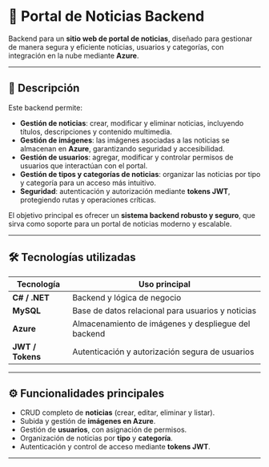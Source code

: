 # 📰 Portal de Noticias Backend

Backend para un **sitio web de portal de noticias**, diseñado para gestionar de manera segura y eficiente noticias, usuarios y categorías, con integración en la nube mediante **Azure**.

---

## 🚀 Descripción

Este backend permite:

- **Gestión de noticias**: crear, modificar y eliminar noticias, incluyendo títulos, descripciones y contenido multimedia.  
- **Gestión de imágenes**: las imágenes asociadas a las noticias se almacenan en **Azure**, garantizando seguridad y accesibilidad.  
- **Gestión de usuarios**: agregar, modificar y controlar permisos de usuarios que interactúan con el portal.  
- **Gestión de tipos y categorías de noticias**: organizar las noticias por tipo y categoría para un acceso más intuitivo.  
- **Seguridad**: autenticación y autorización mediante **tokens JWT**, protegiendo rutas y operaciones críticas.  

El objetivo principal es ofrecer un **sistema backend robusto y seguro**, que sirva como soporte para un portal de noticias moderno y escalable.

---

## 🛠 Tecnologías utilizadas

| Tecnología         | Uso principal                                           |
|-------------------|--------------------------------------------------------|
| **C# / .NET**      | Backend y lógica de negocio                             |
| **MySQL**          | Base de datos relacional para usuarios y noticias      |
| **Azure**          | Almacenamiento de imágenes y despliegue del backend    |
| **JWT / Tokens**   | Autenticación y autorización segura de usuarios       |

---

## ⚙️ Funcionalidades principales

- CRUD completo de **noticias** (crear, editar, eliminar y listar).  
- Subida y gestión de **imágenes en Azure**.  
- Gestión de **usuarios**, con asignación de permisos.  
- Organización de noticias por **tipo** y **categoría**.  
- Autenticación y control de acceso mediante **tokens JWT**.  

---
